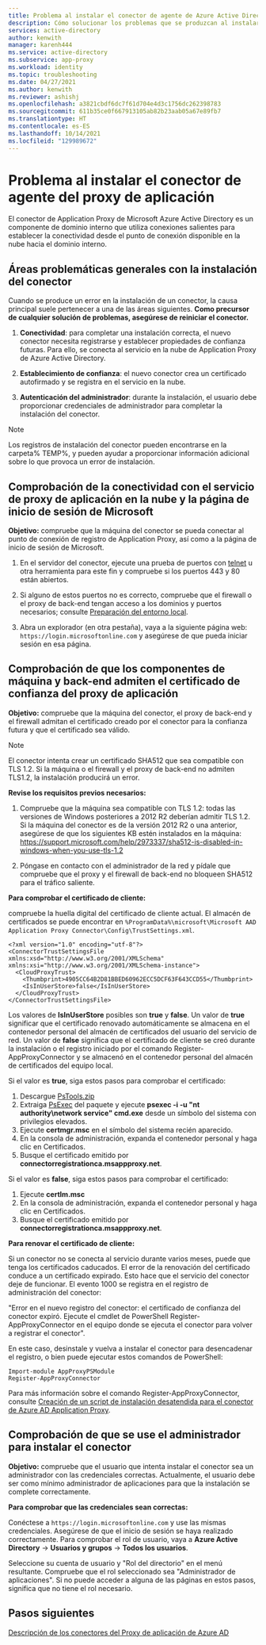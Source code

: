```yaml
---
title: Problema al instalar el conector de agente de Azure Active Directory Application Proxy
description: Cómo solucionar los problemas que se produzcan al instalar el conector del agente de Application Proxy para Azure Active Directory.
services: active-directory
author: kenwith
manager: karenh444
ms.service: active-directory
ms.subservice: app-proxy
ms.workload: identity
ms.topic: troubleshooting
ms.date: 04/27/2021
ms.author: kenwith
ms.reviewer: ashishj
ms.openlocfilehash: a3821cbdf6dc7f61d704e4d3c1756dc262398783
ms.sourcegitcommit: 611b35ce0f667913105ab82b23aab05a67e89fb7
ms.translationtype: HT
ms.contentlocale: es-ES
ms.lasthandoff: 10/14/2021
ms.locfileid: "129989672"
---
```

# <a name="problem-installing-the-application-proxy-agent-connector"></a>Problema al instalar el conector de agente del proxy de aplicación

El conector de Application Proxy de Microsoft Azure Active Directory es un componente de dominio interno que utiliza conexiones salientes para establecer la conectividad desde el punto de conexión disponible en la nube hacia el dominio interno.

## <a name="general-problem-areas-with-connector-installation"></a>Áreas problemáticas generales con la instalación del conector

Cuando se produce un error en la instalación de un conector, la causa principal suele pertenecer a una de las áreas siguientes. **Como precursor de cualquier solución de problemas, asegúrese de reiniciar el conector.**

1.  **Conectividad**: para completar una instalación correcta, el nuevo conector necesita registrarse y establecer propiedades de confianza futuras. Para ello, se conecta al servicio en la nube de Application Proxy de Azure Active Directory.

2.  **Establecimiento de confianza**: el nuevo conector crea un certificado autofirmado y se registra en el servicio en la nube.

3.  **Autenticación del administrador**: durante la instalación, el usuario debe proporcionar credenciales de administrador para completar la instalación del conector.

> [!NOTE]
> Los registros de instalación del conector pueden encontrarse en la carpeta% TEMP%, y pueden ayudar a proporcionar información adicional sobre lo que provoca un error de instalación.

## <a name="verify-connectivity-to-the-cloud-application-proxy-service-and-microsoft-login-page"></a>Comprobación de la conectividad con el servicio de proxy de aplicación en la nube y la página de inicio de sesión de Microsoft

**Objetivo:** compruebe que la máquina del conector se pueda conectar al punto de conexión de registro de Application Proxy, así como a la página de inicio de sesión de Microsoft.

1.  En el servidor del conector, ejecute una prueba de puertos con [telnet](/windows-server/administration/windows-commands/telnet) u otra herramienta para este fin y compruebe si los puertos 443 y 80 están abiertos.

2.  Si alguno de estos puertos no es correcto, compruebe que el firewall o el proxy de back-end tengan acceso a los dominios y puertos necesarios; consulte [Preparación del entorno local](application-proxy-add-on-premises-application.md#prepare-your-on-premises-environment).

3.  Abra un explorador (en otra pestaña), vaya a la siguiente página web: `https://login.microsoftonline.com` y asegúrese de que pueda iniciar sesión en esa página.

## <a name="verify-machine-and-backend-components-support-for-application-proxy-trust-certificate"></a>Comprobación de que los componentes de máquina y back-end admiten el certificado de confianza del proxy de aplicación

**Objetivo:** compruebe que la máquina del conector, el proxy de back-end y el firewall admitan el certificado creado por el conector para la confianza futura y que el certificado sea válido.

>[!NOTE]
>El conector intenta crear un certificado SHA512 que sea compatible con TLS 1.2. Si la máquina o el firewall y el proxy de back-end no admiten TLS1.2, la instalación producirá un error.
>
>

**Revise los requisitos previos necesarios:**

1.  Compruebe que la máquina sea compatible con TLS 1.2: todas las versiones de Windows posteriores a 2012 R2 deberían admitir TLS 1.2. Si la máquina del conector es de la versión 2012 R2 o una anterior, asegúrese de que los siguientes KB estén instalados en la máquina: <https://support.microsoft.com/help/2973337/sha512-is-disabled-in-windows-when-you-use-tls-1.2>

2.  Póngase en contacto con el administrador de la red y pídale que compruebe que el proxy y el firewall de back-end no bloqueen SHA512 para el tráfico saliente.

**Para comprobar el certificado de cliente:**

compruebe la huella digital del certificado de cliente actual. El almacén de certificados se puede encontrar en `%ProgramData%\microsoft\Microsoft AAD Application Proxy Connector\Config\TrustSettings.xml`.

```
<?xml version="1.0" encoding="utf-8"?>
<ConnectorTrustSettingsFile xmlns:xsd="http://www.w3.org/2001/XMLSchema" xmlns:xsi="http://www.w3.org/2001/XMLSchema-instance">
  <CloudProxyTrust>
    <Thumbprint>4905CC64B2D81BBED60962ECC5DCF63F643CCD55</Thumbprint>
    <IsInUserStore>false</IsInUserStore>
  </CloudProxyTrust>
</ConnectorTrustSettingsFile>
```

Los valores de **IsInUserStore** posibles son **true** y **false**. Un valor de **true** significar que el certificado renovado automáticamente se almacena en el contenedor personal del almacén de certificados del usuario del servicio de red. Un valor de **false** significa que el certificado de cliente se creó durante la instalación o el registro iniciado por el comando Register-AppProxyConnector y se almacenó en el contenedor personal del almacén de certificados del equipo local.

Si el valor es **true**, siga estos pasos para comprobar el certificado:
1. Descargue [PsTools.zip](/sysinternals/downloads/pstools)
2. Extraiga [PsExec](/sysinternals/downloads/psexec) del paquete y ejecute **psexec -i -u "nt authority\network service" cmd.exe** desde un símbolo del sistema con privilegios elevados.
3. Ejecute **certmgr.msc** en el símbolo del sistema recién aparecido.
4. En la consola de administración, expanda el contenedor personal y haga clic en Certificados.
5. Busque el certificado emitido por **connectorregistrationca.msappproxy.net**.

Si el valor es **false**, siga estos pasos para comprobar el certificado:
1. Ejecute **certlm.msc**
2. En la consola de administración, expanda el contenedor personal y haga clic en Certificados.
3. Busque el certificado emitido por **connectorregistrationca.msappproxy.net**.

**Para renovar el certificado de cliente:**

Si un conector no se conecta al servicio durante varios meses, puede que tenga los certificados caducados. El error de la renovación del certificado conduce a un certificado expirado. Esto hace que el servicio del conector deje de funcionar. El evento 1000 se registra en el registro de administración del conector:

"Error en el nuevo registro del conector: el certificado de confianza del conector expiró. Ejecute el cmdlet de PowerShell Register-AppProxyConnector en el equipo donde se ejecuta el conector para volver a registrar el conector".

En este caso, desinstale y vuelva a instalar el conector para desencadenar el registro, o bien puede ejecutar estos comandos de PowerShell:

```
Import-module AppProxyPSModule
Register-AppProxyConnector
```

Para más información sobre el comando Register-AppProxyConnector, consulte [Creación de un script de instalación desatendida para el conector de Azure AD Application Proxy](./application-proxy-register-connector-powershell.md).

## <a name="verify-admin-is-used-to-install-the-connector"></a>Comprobación de que se use el administrador para instalar el conector

**Objetivo:** compruebe que el usuario que intenta instalar el conector sea un administrador con las credenciales correctas. Actualmente, el usuario debe ser como mínimo administrador de aplicaciones para que la instalación se complete correctamente.

**Para comprobar que las credenciales sean correctas:**

Conéctese a `https://login.microsoftonline.com` y use las mismas credenciales. Asegúrese de que el inicio de sesión se haya realizado correctamente. Para comprobar el rol de usuario, vaya a **Azure Active Directory**  -&gt; **Usuarios y grupos** -&gt; **Todos los usuarios**. 

Seleccione su cuenta de usuario y "Rol del directorio" en el menú resultante. Compruebe que el rol seleccionado sea "Administrador de aplicaciones". Si no puede acceder a alguna de las páginas en estos pasos, significa que no tiene el rol necesario.

## <a name="next-steps"></a>Pasos siguientes
[Descripción de los conectores del Proxy de aplicación de Azure AD](application-proxy-connectors.md)

